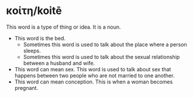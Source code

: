 # κοίτη/koitē
This word is a type of thing or idea. It is a noun.

* This word is the bed.
    * Sometimes this word is used to talk about the place where a person sleeps.
    * Sometimes this word is used to talk about the sexual relationship between a husband and wife.
* This word can mean sex. This word is used to talk about sex that happens between two people who are not married to one another.
* This word can mean conception. This is when a woman becomes pregnant.
